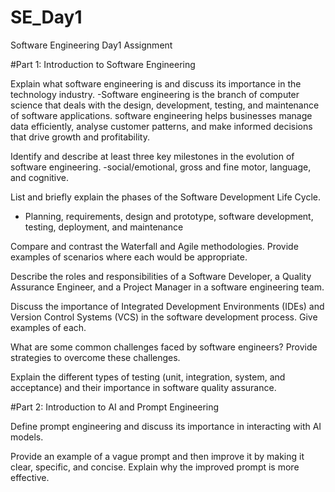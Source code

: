 # SE_Day1
Software Engineering Day1 Assignment

#Part 1: Introduction to Software Engineering

Explain what software engineering is and discuss its importance in the technology industry.
-Software engineering is the branch of computer science that deals with the design, development, testing, and maintenance of software applications. software engineering helps businesses manage data efficiently, analyse customer patterns, and make informed decisions that drive growth and profitability.

Identify and describe at least three key milestones in the evolution of software engineering.
-social/emotional, gross and fine motor, language, and cognitive.

List and briefly explain the phases of the Software Development Life Cycle.
- Planning, requirements, design and prototype, software development, testing, deployment, and maintenance

Compare and contrast the Waterfall and Agile methodologies. Provide examples of scenarios where each would be appropriate.


Describe the roles and responsibilities of a Software Developer, a Quality Assurance Engineer, and a Project Manager in a software engineering team.


Discuss the importance of Integrated Development Environments (IDEs) and Version Control Systems (VCS) in the software development process. Give examples of each.


What are some common challenges faced by software engineers? Provide strategies to overcome these challenges.


Explain the different types of testing (unit, integration, system, and acceptance) and their importance in software quality assurance.


#Part 2: Introduction to AI and Prompt Engineering


Define prompt engineering and discuss its importance in interacting with AI models.


Provide an example of a vague prompt and then improve it by making it clear, specific, and concise. Explain why the improved prompt is more effective.
